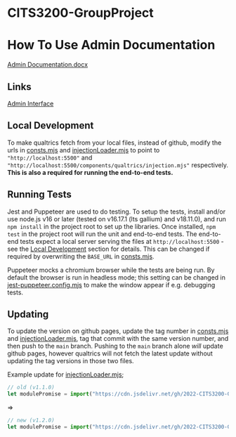 # CITS3200-GroupProject

# How To Use Admin Documentation
[Admin Documentation.docx](https://github.com/2022-CITS3200-GraphTeam/CITS3200-GroupProject/files/9818108/Admin.Documentation.docx)

## Links

[Admin Interface](./templates/admin_interface.html)

## Local Development

To make qualtrics fetch from your local files, instead of github, modify the urls in [consts.mjs](./components/qualtrics/consts.mjs) and [injectionLoader.mjs](./components/qualtrics/injectionLoader.mjs) to point to `"http://localhost:5500"` and `"http://localhost:5500/components/qualtrics/injection.mjs"` respectively. **This is also a required for running the end-to-end tests.**

## Running Tests

Jest and Puppeteer are used to do testing. To setup the tests, install and/or use node.js v16 or later (tested on v16.17.1 (lts gallium) and v18.11.0), and run `npm install` in the project root to set up the libraries. Once installed, `npm test` in the project root will run the unit and end-to-end tests. The end-to-end tests expect a local server serving the files at `http://localhost:5500` - see the [Local Development](#local-development) section for details. This can be changed if required by overwriting the `BASE_URL` in [consts.mjs](./components/qualtrics/consts.mjs).

Puppeteer mocks a chromium browser while the tests are being run. By default the browser is run in headless mode; this setting can be changed in [jest-puppeteer.config.mjs](./jest-puppeteer.config.mjs) to make the window appear if e.g. debugging tests.

## Updating

To update the version on github pages, update the tag number in [consts.mjs](./components/qualtrics/consts.mjs) and [injectionLoader.mjs](./components/qualtrics/injectionLoader.mjs), tag that commit with the same version number, and then push to the `main` branch. Pushing to the `main` branch alone *will* update github pages, however qualtrics will not fetch the latest update without updating the tag versions in those two files.

Example update for [injectionLoader.mjs](./components/qualtrics/injectionLoader.mjs);

```js
// old (v1.1.0)
let modulePromise = import("https://cdn.jsdelivr.net/gh/2022-CITS3200-GraphTeam/CITS3200-GroupProject@v1.1.0/components/qualtrics/injection.min.mjs");
```

=>

```js
// new (v1.2.0)
let modulePromise = import("https://cdn.jsdelivr.net/gh/2022-CITS3200-GraphTeam/CITS3200-GroupProject@v1.2.0/components/qualtrics/injection.min.mjs");
```
